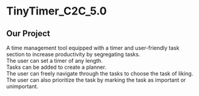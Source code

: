 # TinyTimer_C2C_5.0
## Our Project

A time management tool equipped with a timer and user-friendly task section to increase productivity by segregating tasks.\
The user can set a timer of any length.\
Tasks can be added to create a planner.\
The user can freely navigate through the tasks to choose the task of liking.\
The user can also prioritize the task by marking the task as important or unimportant.
